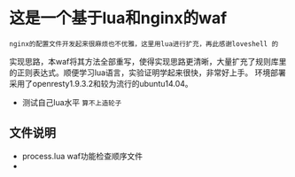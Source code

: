 
# 这是一个基于lua和nginx的waf
    nginx的配置文件开发起来很麻烦也不优雅，这里用lua进行扩充，再此感谢loveshell 的
实现思路，本waf将其方法全部重写，使得实现思路更清晰，大量扩充了规则库里的正则表达式。顺便学习lua语言，实验证明学起来很快，非常好上手。
    环境部署采用了openresty1.9.3.2和较为流行的ubuntu14.04。

- 测试自己lua水平
``` 算不上造轮子 ```
## 文件说明
- process.lua waf功能检查顺序文件
- 


